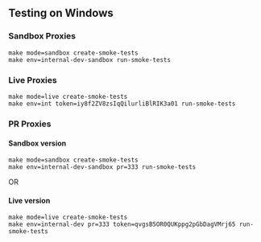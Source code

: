 ## Testing on Windows

### Sandbox Proxies
```
make mode=sandbox create-smoke-tests
make env=internal-dev-sandbox run-smoke-tests
```

### Live Proxies
```
make mode=live create-smoke-tests
make env=int token=iy8f2ZV8zsIqQilurliBlRIK3a01 run-smoke-tests
```

### PR Proxies

#### Sandbox version
```
make mode=sandbox create-smoke-tests
make env=internal-dev-sandbox pr=333 run-smoke-tests
```
OR
#### Live version
```
make mode=live create-smoke-tests
make env=internal-dev pr=333 token=qvgsB5OR0QUKppg2pGbDagVMrj65 run-smoke-tests
```